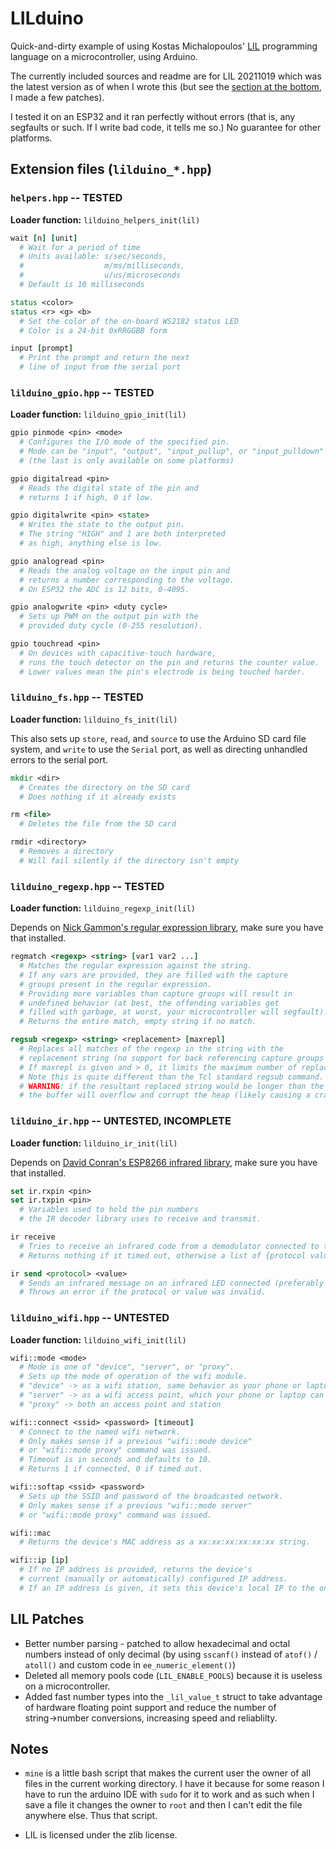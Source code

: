 # LILduino

Quick-and-dirty example of using Kostas Michalopoulos' [LIL](http://runtimeterror.com/tech/lil/) programming language on a microcontroller, using Arduino.

The currently included sources and readme are for LIL 20211019 which was the latest version as of when I wrote this (but see the [section at the bottom](#lil-patches), I made a few patches).

I tested it on an ESP32 and it ran perfectly without errors (that is, any segfaults or such. If I write bad code, it tells me so.) No guarantee for other platforms.

## Extension files (`lilduino_*.hpp`)

### `helpers.hpp` -- TESTED

**Loader function:** `lilduino_helpers_init(lil)`

```tcl
wait [n] [unit]
  # Wait for a period of time
  # Units available: s/sec/seconds,
  #                  m/ms/milliseconds,
  #                  u/us/microseconds
  # Default is 10 milliseconds

status <color>
status <r> <g> <b>
  # Set the color of the on-board WS2182 status LED
  # Color is a 24-bit 0xRRGGBB form

input [prompt]
  # Print the prompt and return the next
  # line of input from the serial port
```

### `lilduino_gpio.hpp` -- TESTED

**Loader function:** `lilduino_gpio_init(lil)`

```tcl
gpio pinmode <pin> <mode>
  # Configures the I/O mode of the specified pin.
  # Mode can be "input", "output", "input_pullup", or "input_pulldown"
  # (the last is only available on some platforms)

gpio digitalread <pin>
  # Reads the digital state of the pin and
  # returns 1 if high, 0 if low.

gpio digitalwrite <pin> <state>
  # Writes the state to the output pin.
  # The string "HIGH" and 1 are both interpreted
  # as high, anything else is low.

gpio analogread <pin>
  # Reads the analog voltage on the input pin and
  # returns a number corresponding to the voltage.
  # On ESP32 the ADC is 12 bits, 0-4095.

gpio analogwrite <pin> <duty cycle>
  # Sets up PWM on the output pin with the
  # provided duty cycle (0-255 resolution).

gpio touchread <pin>
  # On devices with capacitive-touch hardware,
  # runs the touch detector on the pin and returns the counter value.
  # Lower values mean the pin's electrode is being touched harder.
```

### `lilduino_fs.hpp` -- TESTED

**Loader function:** `lilduino_fs_init(lil)`

This also sets up `store`, `read`, and `source` to use the Arduino SD card file system, and `write` to use the `Serial` port, as well as directing unhandled errors to the serial port.

```tcl
mkdir <dir>
  # Creates the directory on the SD card
  # Does nothing if it already exists

rm <file>
  # Deletes the file from the SD card

rmdir <directory>
  # Removes a directory
  # Will fail silently if the directory isn't empty
```

### `lilduino_regexp.hpp` -- TESTED

**Loader function:** `lilduino_regexp_init(lil)`

Depends on [Nick Gammon's regular expression library](https://github.com/nickgammon/Regexp), make sure you have that installed.

```tcl
regmatch <regexp> <string> [var1 var2 ...]
  # Matches the regular expression against the string.
  # If any vars are provided, they are filled with the capture
  # groups present in the regular expression.
  # Providing more variables than capture groups will result in
  # undefined behavior (at best, the offending variables get
  # filled with garbage, at worst, your microcontroller will segfault).
  # Returns the entire match, empty string if no match.

regsub <regexp> <string> <replacement> [maxrepl]
  # Replaces all matches of the regexp in the string with the
  # replacement string (no support for back referencing capture groups yet).
  # If maxrepl is given and > 0, it limits the maximum number of replacements to be made.
  # Note this is quite different than the Tcl standard regsub command.
  # WARNING: if the resultant replaced string would be longer than the original,
  # the buffer will overflow and corrupt the heap (likely causing a crash).
```

### `lilduino_ir.hpp` -- UNTESTED, INCOMPLETE

**Loader function:** `lilduino_ir_init(lil)`

Depends on [David Conran's ESP8266 infrared library](https://github.com/crankyoldgit/IRremoteESP8266), make sure you have that installed.

```tcl
set ir.rxpin <pin>
set ir.txpin <pin>
  # Variables used to hold the pin numbers
  # the IR decoder library uses to receive and transmit.

ir receive
  # Tries to receive an infrared code from a demodulator connected to the rxpin.
  # Returns nothing if it timed out, otherwise a list of {protocol value}.

ir send <protocol> <value>
  # Sends an infrared message on an infrared LED connected (preferably though a transistor) to the txpin.
  # Throws an error if the protocol or value was invalid.
```

### `lilduino_wifi.hpp` -- UNTESTED

**Loader function:** `lilduino_wifi_init(lil)`

```tcl
wifi::mode <mode>
  # Mode is one of "device", "server", or "proxy".
  # Sets up the mode of operation of the wifi module.
  # "device" -> as a wifi station, same behavior as your phone or laptop
  # "server" -> as a wifi access point, which your phone or laptop can connect to
  # "proxy" -> both an access point and station

wifi::connect <ssid> <password> [timeout]
  # Connect to the named wifi network.
  # Only makes sense if a previous "wifi::mode device"
  # or "wifi::mode proxy" command was issued.
  # Timeout is in seconds and defaults to 10.
  # Returns 1 if connected, 0 if timed out.

wifi::softap <ssid> <password>
  # Sets up the SSID and password of the broadcasted network.
  # Only makes sense if a previous "wifi::mode server"
  # or "wifi::mode proxy" command was issued.

wifi::mac
  # Returns the device's MAC address as a xx:xx:xx:xx:xx:xx string.

wifi::ip [ip]
  # If no IP address is provided, returns the device's
  # current (manually or automatically) configured IP address.
  # If an IP address is given, it sets this device's local IP to the one provided.
```

## LIL Patches

* Better number parsing - patched to allow hexadecimal and octal numbers instead of only decimal (by using `sscanf()` instead of `atof()` / `atoll()` and custom code in `ee_numeric_element()`)
* Deleted all memory pools code (`LIL_ENABLE_POOLS`) because it is useless on a microcontroller.
* Added fast number types into the `_lil_value_t` struct to take advantage of hardware floating point support and reduce the number of string&rarr;number conversions, increasing speed and reliablilty.

## Notes

* `mine` is a little bash script that makes the current user the owner of all files in the current working directory. I have it because for some reason I have to run the arduino IDE with `sudo` for it to work and as such when I save a file it changes the owner to `root` and then I can't edit the file anywhere else. Thus that script.

* LIL is licensed under the zlib license.
